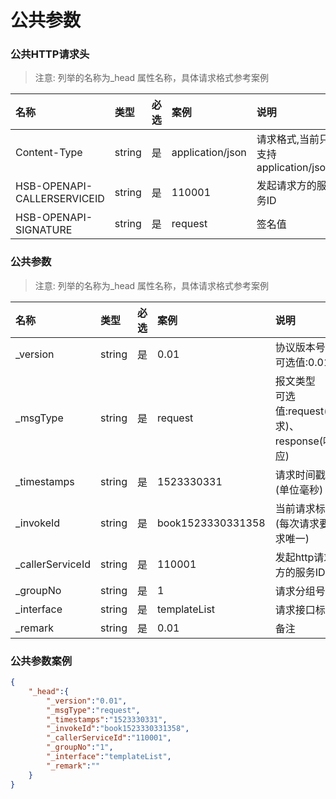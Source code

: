 # 公共参数

### 公共HTTP请求头
> 注意: 列举的名称为_head 属性名称，具体请求格式参考案例
<!--doc.parameter _inherit="false"  id=requestParamter  column="name,type,required,example,description" position=head-->
| 名称|类型|必选|案例|说明|
|:--|:--|:--|:--|:--|
|Content-Type|string|是|application/json|请求格式,当前只支持<!--enum-->application/json|
|HSB-OPENAPI-CALLERSERVICEID|string|是|110001|发起请求方的服务ID|
|HSB-OPENAPI-SIGNATURE|string|是|request|签名值|

### 公共参数
> 注意: 列举的名称为_head 属性名称，具体请求格式参考案例
<!--doc.parameter id=requestParamter column="name,type,required,example,description" prefix=_head position=body-->
| 名称|类型|必选|案例|说明|
|:--|:--|:--|:--|:--|
|_version|string|是|0.01|协议版本号<br/>可选值:0.01|
|_msgType|string|是|request|报文类型<br/>可选值:request(请求)、response(响应)|
|_timestamps|string|是|1523330331|请求时间戳(单位毫秒)|
|_invokeId|string|是|book1523330331358|当前请求标识(每次请求要求唯一)|
|_callerServiceId|string|是|110001|发起http请求方的服务ID|
|_groupNo|string|是|1|请求分组号|
|_interface|string|是|templateList|请求接口标识|
|_remark|string|是|0.01|备注|



### 公共参数案例
<!--doc.example.body -->
```json
{
    "_head":{
        "_version":"0.01",
        "_msgType":"request",
        "_timestamps":"1523330331",
        "_invokeId":"book1523330331358",
        "_callerServiceId":"110001",
        "_groupNo":"1",
        "_interface":"templateList",
        "_remark":""
    }
}
```